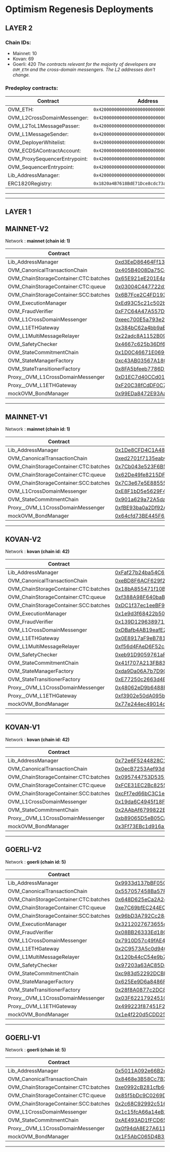 # Optimism Regenesis Deployments
## LAYER 2

### Chain IDs:
- Mainnet: 10
- Kovan: 69
- Goerli: 420
*The contracts relevant for the majority of developers are `OVM_ETH` and the cross-domain messengers. The L2 addresses don't change.*

### Predeploy contracts:
|Contract|Address|
|--|--|
|OVM_ETH: | `0x4200000000000000000000000000000000000006`
|OVM_L2CrossDomainMessenger: | `0x4200000000000000000000000000000000000007`
|OVM_L2ToL1MessagePasser: | `0x4200000000000000000000000000000000000000`
|OVM_L1MessageSender: | `0x4200000000000000000000000000000000000001`
|OVM_DeployerWhitelist: | `0x4200000000000000000000000000000000000002`
|OVM_ECDSAContractAccount: | `0x4200000000000000000000000000000000000003`
|OVM_ProxySequencerEntrypoint: | `0x4200000000000000000000000000000000000004`
|OVM_SequencerEntrypoint: | `0x4200000000000000000000000000000000000005`
|Lib_AddressManager: | `0x4200000000000000000000000000000000000008`
|ERC1820Registry: | `0x1820a4B7618BdE71Dce8cdc73aAB6C95905faD24`

---
---

## LAYER 1

## MAINNET-V2

Network : __mainnet (chain id: 1)__

|Contract|Address|
|--|--|
|Lib_AddressManager|[0xd3EeD86464Ff13B4BFD81a3bB1e753b7ceBA3A39](https://etherscan.io/address/0xd3EeD86464Ff13B4BFD81a3bB1e753b7ceBA3A39)|
|OVM_CanonicalTransactionChain|[0x405B4008Da75C48F4E54AA39607378967Ae62338](https://etherscan.io/address/0x405B4008Da75C48F4E54AA39607378967Ae62338)|
|OVM_ChainStorageContainer:CTC:batches|[0x65E921eE201E4a0881FF84ea462baB744bB2fbf0](https://etherscan.io/address/0x65E921eE201E4a0881FF84ea462baB744bB2fbf0)|
|OVM_ChainStorageContainer:CTC:queue|[0x03004C447722d207B0355529A6d0dA0696BF6ec6](https://etherscan.io/address/0x03004C447722d207B0355529A6d0dA0696BF6ec6)|
|OVM_ChainStorageContainer:SCC:batches|[0x6B7Fce2C4FD1934a2d251F8b0930ac82DdDAD804](https://etherscan.io/address/0x6B7Fce2C4FD1934a2d251F8b0930ac82DdDAD804)|
|OVM_ExecutionManager|[0xEd93C5c21c502bB52b4D77240fA9a5d38472304d](https://etherscan.io/address/0xEd93C5c21c502bB52b4D77240fA9a5d38472304d)|
|OVM_FraudVerifier|[0xF7C64A47A557D2944798801C08771e15455c56c4](https://etherscan.io/address/0xF7C64A47A557D2944798801C08771e15455c56c4)|
|OVM_L1CrossDomainMessenger|[0xeec700E5a793e28B068537c7dd95d632B603440A](https://etherscan.io/address/0xeec700E5a793e28B068537c7dd95d632B603440A)|
|OVM_L1ETHGateway|[0x384bC62a4bb9aE617c8dD0eC351d7780444EFDc0](https://etherscan.io/address/0x384bC62a4bb9aE617c8dD0eC351d7780444EFDc0)|
|OVM_L1MultiMessageRelayer|[0x22adc8A1152B090721E253Ee88CC12a15bcF9222](https://etherscan.io/address/0x22adc8A1152B090721E253Ee88CC12a15bcF9222)|
|OVM_SafetyChecker|[0x4667c625b36Df62e393a9483BCfB2F00cA0708D1](https://etherscan.io/address/0x4667c625b36Df62e393a9483BCfB2F00cA0708D1)|
|OVM_StateCommitmentChain|[0x1D0C46671E0696a4Ba800032D5195d5b0f8c60A3](https://etherscan.io/address/0x1D0C46671E0696a4Ba800032D5195d5b0f8c60A3)|
|OVM_StateManagerFactory|[0xc43AB03567A18CC75CD4B75ABDBEb6DfC2192fF3](https://etherscan.io/address/0xc43AB03567A18CC75CD4B75ABDBEb6DfC2192fF3)|
|OVM_StateTransitionerFactory|[0x8FA5bfeeb7786D2a241527E8aE8cA1d7511A0E10](https://etherscan.io/address/0x8FA5bfeeb7786D2a241527E8aE8cA1d7511A0E10)|
|Proxy__OVM_L1CrossDomainMessenger|[0xD1EC7d40CCd01EB7A305b94cBa8AB6D17f6a9eFE](https://etherscan.io/address/0xD1EC7d40CCd01EB7A305b94cBa8AB6D17f6a9eFE)|
|Proxy__OVM_L1ETHGateway|[0xF20C38fCdDF0C790319Fd7431d17ea0c2bC9959c](https://etherscan.io/address/0xF20C38fCdDF0C790319Fd7431d17ea0c2bC9959c)|
|mockOVM_BondManager|[0x99EDa8472E93Aa28E5470eEDEc6e32081E14DaFC](https://etherscan.io/address/0x99EDa8472E93Aa28E5470eEDEc6e32081E14DaFC)|
---
## MAINNET-V1

Network : __mainnet (chain id: 1)__

|Contract|Address|
|--|--|
|Lib_AddressManager|[0x1De8CFD4C1A486200286073aE91DE6e8099519f1](https://etherscan.io/address/0x1De8CFD4C1A486200286073aE91DE6e8099519f1)|
|OVM_CanonicalTransactionChain|[0xed2701f7135eab0D7ca02e6Ab634AD6CbE159Ffb](https://etherscan.io/address/0xed2701f7135eab0D7ca02e6Ab634AD6CbE159Ffb)|
|OVM_ChainStorageContainer:CTC:batches|[0x7Cb043e523F6B5D492E0d2221e45062d3878599c](https://etherscan.io/address/0x7Cb043e523F6B5D492E0d2221e45062d3878599c)|
|OVM_ChainStorageContainer:CTC:queue|[0x62De49fe8215DFF88b9C1a2ea573E1471fF61f83](https://etherscan.io/address/0x62De49fe8215DFF88b9C1a2ea573E1471fF61f83)|
|OVM_ChainStorageContainer:SCC:batches|[0x7C3e67e5E885556cEF01866CB7bdB5A254D35698](https://etherscan.io/address/0x7C3e67e5E885556cEF01866CB7bdB5A254D35698)|
|OVM_L1CrossDomainMessenger|[0xE8F1bD5e5629F4adac6fd63A39F4b4cB76c5E7B2](https://etherscan.io/address/0xE8F1bD5e5629F4adac6fd63A39F4b4cB76c5E7B2)|
|OVM_StateCommitmentChain|[0x901a629a72A5daF200fc359657f070b34bBfdd18](https://etherscan.io/address/0x901a629a72A5daF200fc359657f070b34bBfdd18)|
|Proxy__OVM_L1CrossDomainMessenger|[0xfBE93ba0a2Df92A8e8D40cE00acCF9248a6Fc812](https://etherscan.io/address/0xfBE93ba0a2Df92A8e8D40cE00acCF9248a6Fc812)|
|mockOVM_BondManager|[0x64cfd73BE445F6Aa4ee9F4f7B1d068008a9DAc06](https://etherscan.io/address/0x64cfd73BE445F6Aa4ee9F4f7B1d068008a9DAc06)|
---
## KOVAN-V2

Network : __kovan (chain id: 42)__

|Contract|Address|
|--|--|
|Lib_AddressManager|[0xFaf27b24ba54C6910C12CFF5C9453C0e8D634e05](https://kovan.etherscan.io/address/0xFaf27b24ba54C6910C12CFF5C9453C0e8D634e05)|
|OVM_CanonicalTransactionChain|[0xeBD8F6ACF629f27AC7dDDD0603df3359a4f063E3](https://kovan.etherscan.io/address/0xeBD8F6ACF629f27AC7dDDD0603df3359a4f063E3)|
|OVM_ChainStorageContainer:CTC:batches|[0x18bA855471f10B74851C0e133db597075Dff128d](https://kovan.etherscan.io/address/0x18bA855471f10B74851C0e133db597075Dff128d)|
|OVM_ChainStorageContainer:CTC:queue|[0xf388A98F640baB14e5Cd343B1c27817811aDd682](https://kovan.etherscan.io/address/0xf388A98F640baB14e5Cd343B1c27817811aDd682)|
|OVM_ChainStorageContainer:SCC:batches|[0xDC1f37ec1eeBF9fe5087c24f889E15AB228FDD22](https://kovan.etherscan.io/address/0xDC1f37ec1eeBF9fe5087c24f889E15AB228FDD22)|
|OVM_ExecutionManager|[0x1e9d3f68422b50d3Fc413cb6a79C4144089cf64A](https://kovan.etherscan.io/address/0x1e9d3f68422b50d3Fc413cb6a79C4144089cf64A)|
|OVM_FraudVerifier|[0x139D12963897129D48C99402Cc481e8C0E8FD0BC](https://kovan.etherscan.io/address/0x139D12963897129D48C99402Cc481e8C0E8FD0BC)|
|OVM_L1CrossDomainMessenger|[0xDBafb4AB19eafE27aF30Dd9C811a1BF4F64b603b](https://kovan.etherscan.io/address/0xDBafb4AB19eafE27aF30Dd9C811a1BF4F64b603b)|
|OVM_L1ETHGateway|[0x0E8917aF9eB7812c7819EF4e80D2217679d11324](https://kovan.etherscan.io/address/0x0E8917aF9eB7812c7819EF4e80D2217679d11324)|
|OVM_L1MultiMessageRelayer|[0xf56d4FAeD6F52c4ce14e44885084dAFc5c440138](https://kovan.etherscan.io/address/0xf56d4FAeD6F52c4ce14e44885084dAFc5c440138)|
|OVM_SafetyChecker|[0xeb91D9059761aFa197deD7b1FB4228F7ea921d3e](https://kovan.etherscan.io/address/0xeb91D9059761aFa197deD7b1FB4228F7ea921d3e)|
|OVM_StateCommitmentChain|[0x41f707A213FB83010586860f81A4BF2F0FEbe56D](https://kovan.etherscan.io/address/0x41f707A213FB83010586860f81A4BF2F0FEbe56D)|
|OVM_StateManagerFactory|[0xda9Da06A7b7D902A746649cA1304665C83a465F8](https://kovan.etherscan.io/address/0xda9Da06A7b7D902A746649cA1304665C83a465F8)|
|OVM_StateTransitionerFactory|[0xE77250c2663d4E81a0Cd7B321f0BB270694A4851](https://kovan.etherscan.io/address/0xE77250c2663d4E81a0Cd7B321f0BB270694A4851)|
|Proxy__OVM_L1CrossDomainMessenger|[0x48062eD9b6488EC41c4CfbF2f568D7773819d8C9](https://kovan.etherscan.io/address/0x48062eD9b6488EC41c4CfbF2f568D7773819d8C9)|
|Proxy__OVM_L1ETHGateway|[0xf3902e50dA095bD2e954AB320E8eafDA6152dFDa](https://kovan.etherscan.io/address/0xf3902e50dA095bD2e954AB320E8eafDA6152dFDa)|
|mockOVM_BondManager|[0x77e244ec49014cFb9c4572453568eCC3AbB70A2d](https://kovan.etherscan.io/address/0x77e244ec49014cFb9c4572453568eCC3AbB70A2d)|
---
## KOVAN-V1

Network : __kovan (chain id: 42)__

|Contract|Address|
|--|--|
|Lib_AddressManager|[0x72e6F5244828C10737cbC9659378B207246D26B2](https://kovan.etherscan.io/address/0x72e6F5244828C10737cbC9659378B207246D26B2)|
|OVM_CanonicalTransactionChain|[0x0ecB7253Aef93dD936E2a9BCEb49bc2fA683Ee65](https://kovan.etherscan.io/address/0x0ecB7253Aef93dD936E2a9BCEb49bc2fA683Ee65)|
|OVM_ChainStorageContainer:CTC:batches|[0x095744753D5353C1FC43EFb1ab81D06f3e2F4630](https://kovan.etherscan.io/address/0x095744753D5353C1FC43EFb1ab81D06f3e2F4630)|
|OVM_ChainStorageContainer:CTC:queue|[0xFCE31EC2Bc82553FaA4A9a6DF36c9b0DFDAdD4B8](https://kovan.etherscan.io/address/0xFCE31EC2Bc82553FaA4A9a6DF36c9b0DFDAdD4B8)|
|OVM_ChainStorageContainer:SCC:batches|[0xcFf7ed66bC3C1eA64c6394FEBb2408D16c6cBC5E](https://kovan.etherscan.io/address/0xcFf7ed66bC3C1eA64c6394FEBb2408D16c6cBC5E)|
|OVM_L1CrossDomainMessenger|[0x19da6C4945f18F5E720054FECC50D6b5E015bd40](https://kovan.etherscan.io/address/0x19da6C4945f18F5E720054FECC50D6b5E015bd40)|
|OVM_StateCommitmentChain|[0x2AAbAf6799822Efc77865401E05CE02897ecf520](https://kovan.etherscan.io/address/0x2AAbAf6799822Efc77865401E05CE02897ecf520)|
|Proxy__OVM_L1CrossDomainMessenger|[0xb89065D5eB05Cac554FDB11fC764C679b4202322](https://kovan.etherscan.io/address/0xb89065D5eB05Cac554FDB11fC764C679b4202322)|
|mockOVM_BondManager|[0x3Ff73EBc1d916a1A976521160ad92dFDF6a06d1f](https://kovan.etherscan.io/address/0x3Ff73EBc1d916a1A976521160ad92dFDF6a06d1f)|
---
## GOERLI-V2

Network : __goerli (chain id: 5)__

|Contract|Address|
|--|--|
|Lib_AddressManager|[0x9933d137bBF050Cf3D7555fE1beC91eF698814e5](https://goerli.etherscan.io/address/0x9933d137bBF050Cf3D7555fE1beC91eF698814e5)|
|OVM_CanonicalTransactionChain|[0x557057458Ba57F03e3191ddA69118DFe42a7295d](https://goerli.etherscan.io/address/0x557057458Ba57F03e3191ddA69118DFe42a7295d)|
|OVM_ChainStorageContainer:CTC:batches|[0x648D625eCa2A2491547d2D702e21070675518E4a](https://goerli.etherscan.io/address/0x648D625eCa2A2491547d2D702e21070675518E4a)|
|OVM_ChainStorageContainer:CTC:queue|[0xe7C69bfEC244EC659871E5685fc17D86eaFB8305](https://goerli.etherscan.io/address/0xe7C69bfEC244EC659871E5685fc17D86eaFB8305)|
|OVM_ChainStorageContainer:SCC:batches|[0x96bD3A792Cc288C51C55A33BC8089026c7009bfd](https://goerli.etherscan.io/address/0x96bD3A792Cc288C51C55A33BC8089026c7009bfd)|
|OVM_ExecutionManager|[0x3212027673655d3047c13139e3233ccd4A78417c](https://goerli.etherscan.io/address/0x3212027673655d3047c13139e3233ccd4A78417c)|
|OVM_FraudVerifier|[0x08BB26333Ed18CcF632e2d68DdC9B5aFfb2EE687](https://goerli.etherscan.io/address/0x08BB26333Ed18CcF632e2d68DdC9B5aFfb2EE687)|
|OVM_L1CrossDomainMessenger|[0x7910D57c49fAE4F7c896A6cd185aB1e6196D8161](https://goerli.etherscan.io/address/0x7910D57c49fAE4F7c896A6cd185aB1e6196D8161)|
|OVM_L1ETHGateway|[0x2C9573A5c0d94075601dB745255645FE5D2e5f7C](https://goerli.etherscan.io/address/0x2C9573A5c0d94075601dB745255645FE5D2e5f7C)|
|OVM_L1MultiMessageRelayer|[0x120b44cC54e9b7E79b3583BE6B797D36DF9fD90a](https://goerli.etherscan.io/address/0x120b44cC54e9b7E79b3583BE6B797D36DF9fD90a)|
|OVM_SafetyChecker|[0x97203a63AC85D811b75575bc5F7Ddc414548B287](https://goerli.etherscan.io/address/0x97203a63AC85D811b75575bc5F7Ddc414548B287)|
|OVM_StateCommitmentChain|[0xc983d52292DCBBEE53a0730C6A3EEb61c6F19129](https://goerli.etherscan.io/address/0xc983d52292DCBBEE53a0730C6A3EEb61c6F19129)|
|OVM_StateManagerFactory|[0x625Ee9D6a8486FDc0c70b1793F37d368f4698014](https://goerli.etherscan.io/address/0x625Ee9D6a8486FDc0c70b1793F37d368f4698014)|
|OVM_StateTransitionerFactory|[0x28f8A0877c2DC85b3Aa269bD772CaCc6e92D7371](https://goerli.etherscan.io/address/0x28f8A0877c2DC85b3Aa269bD772CaCc6e92D7371)|
|Proxy__OVM_L1CrossDomainMessenger|[0x03F6221792451CAD23dF17fF4D702bF93978a9b3](https://goerli.etherscan.io/address/0x03F6221792451CAD23dF17fF4D702bF93978a9b3)|
|Proxy__OVM_L1ETHGateway|[0x499223f87451F2dcC638c506ff7549838A3ee00e](https://goerli.etherscan.io/address/0x499223f87451F2dcC638c506ff7549838A3ee00e)|
|mockOVM_BondManager|[0x1e4f220d5CDD25e2C0E60e0B2f56a7CCC25719C1](https://goerli.etherscan.io/address/0x1e4f220d5CDD25e2C0E60e0B2f56a7CCC25719C1)|
---
## GOERLI-V1

Network : __goerli (chain id: 5)__

|Contract|Address|
|--|--|
|Lib_AddressManager|[0x5011A092e66B2c89e2d09dfb9E418B4bCFb24C80](https://goerli.etherscan.io/address/0x5011A092e66B2c89e2d09dfb9E418B4bCFb24C80)|
|OVM_CanonicalTransactionChain|[0x8468e3B58Cc7B34ab07ca5b80CB234e271435120](https://goerli.etherscan.io/address/0x8468e3B58Cc7B34ab07ca5b80CB234e271435120)|
|OVM_ChainStorageContainer:CTC:batches|[0xe0992cB281cfb66cC53A98B7d32B0305d37F723D](https://goerli.etherscan.io/address/0xe0992cB281cfb66cC53A98B7d32B0305d37F723D)|
|OVM_ChainStorageContainer:CTC:queue|[0x85f5bDc9C0269D32154fa1CCdbf697B46AF37273](https://goerli.etherscan.io/address/0x85f5bDc9C0269D32154fa1CCdbf697B46AF37273)|
|OVM_ChainStorageContainer:SCC:batches|[0x2c68C92992c516b7Bdd816cc471938025672fd7a](https://goerli.etherscan.io/address/0x2c68C92992c516b7Bdd816cc471938025672fd7a)|
|OVM_L1CrossDomainMessenger|[0x1c15fcA66a14eB2de5cDCf0BF1f45580b58ca5AC](https://goerli.etherscan.io/address/0x1c15fcA66a14eB2de5cDCf0BF1f45580b58ca5AC)|
|OVM_StateCommitmentChain|[0xAE493AD1fFCD654E6e4b78a66be3c9780a6ca89d](https://goerli.etherscan.io/address/0xAE493AD1fFCD654E6e4b78a66be3c9780a6ca89d)|
|Proxy__OVM_L1CrossDomainMessenger|[0x0f94dA8E27A6116E341c5C807aD32c62EBc90eB6](https://goerli.etherscan.io/address/0x0f94dA8E27A6116E341c5C807aD32c62EBc90eB6)|
|mockOVM_BondManager|[0x1F5AbC065D4B3F3dc127CA8B0042bD4Fcaf79EFC](https://goerli.etherscan.io/address/0x1F5AbC065D4B3F3dc127CA8B0042bD4Fcaf79EFC)|
---
